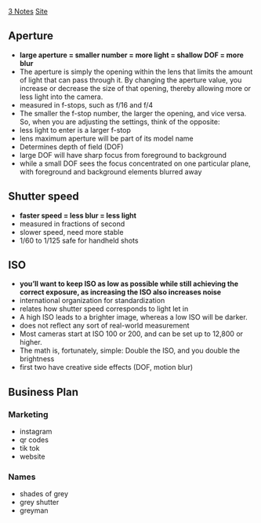 [3 Notes](https://www.digitaltrends.com/photography/understanding-exposure-settings/)
[Site](https://sites.google.com/view/greyshades/home)

## Aperture

- **large aperture = smaller number = more light = shallow DOF = more blur**
- The aperture is simply the opening within the lens that limits the amount of light that can pass through it. By changing the aperture value, you increase or decrease the size of that opening, thereby allowing more or less light into the camera.
- measured in f-stops, such as f/16 and f/4
- The smaller the f-stop number, the larger the opening, and vice versa. So, when you are adjusting the settings, think of the opposite:
- less light to enter is a larger f-stop
- lens maximum aperture will be part of its model name
- Determines depth of field (DOF)
- large DOF will have sharp focus from foreground to background
- while a small DOF sees the focus concentrated on one particular plane, with foreground and background elements blurred away

## Shutter speed

- **faster speed = less blur = less light**
- measured in fractions of second
- slower speed, need more stable
- 1/60 to 1/125 safe for handheld shots

## ISO

- **you’ll want to keep ISO as low as possible while still achieving the correct exposure, as increasing the ISO also increases noise**
- international organization for standardization
- relates how shutter speed corresponds to light let in
- A high ISO leads to a brighter image, whereas a low ISO will be darker.
- does not reflect any sort of real-world measurement
- Most cameras start at ISO 100 or 200, and can be set up to 12,800 or higher.
- The math is, fortunately, simple: Double the ISO, and you double the brightness
- first two have creative side effects (DOF, motion blur)

## Business Plan

### Marketing

- instagram
- qr codes
- tik tok
- website

### Names

- shades of grey
- grey shutter
- greyman